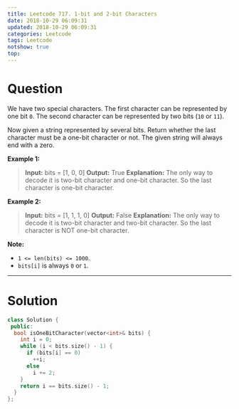 ```yaml
---
title: Leetcode 717. 1-bit and 2-bit Characters
date: 2018-10-29 06:09:31
updated: 2018-10-29 06:09:31
categories: Leetcode
tags: Leetcode
notshow: true
top:
---
```


# Question

We have two special characters. The first character can be represented by one bit  `0`. The second character can be represented by two bits (`10`  or  `11`).

Now given a string represented by several bits. Return whether the last character must be a one-bit character or not. The given string will always end with a zero.

**Example 1:**  

> **Input:**
> bits = [1, 0, 0]
> **Output:** True
> **Explanation:**
> The only way to decode it is two-bit character and one-bit character. So the last character is one-bit character.

**Example 2:**  

> **Input:** 
> bits = [1, 1, 1, 0]
> **Output:** False
> **Explanation:** The only way to decode it is two-bit character and two-bit character. So the last character is NOT one-bit character.

**Note:**

- `1 <= len(bits) <= 1000`.
- `bits[i]`  is always  `0`  or  `1`.

<!-- more -->

-------------

# Solution

```cpp
class Solution {
 public:
  bool isOneBitCharacter(vector<int>& bits) {
    int i = 0;
    while (i < bits.size() - 1) {
      if (bits[i] == 0)
        ++i;
      else
        i += 2;
    }
    return i == bits.size() - 1;
  }
};
```